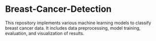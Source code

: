 # Breast-Cancer-Detection
This repository implements various machine learning models to classify breast cancer data. It includes data preprocessing, model training, evaluation, and visualization of results.
